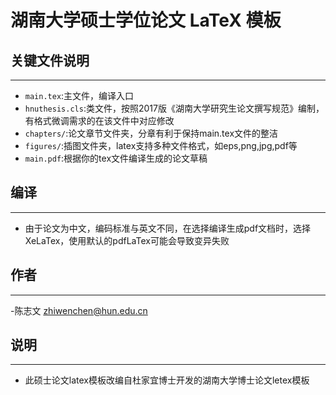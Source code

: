 # 湖南大学硕士学位论文 LaTeX 模板

## 关键文件说明
------------
* `main.tex`:主文件，编译入口
* `hnuthesis.cls`:类文件，按照2017版《湖南大学研究生论文撰写规范》编制，有格式微调需求的在该文件中对应修改
* `chapters/`:论文章节文件夹，分章有利于保持main.tex文件的整洁
* `figures/`:插图文件夹，latex支持多种文件格式，如eps,png,jpg,pdf等
* `main.pdf`:根据你的tex文件编译生成的论文草稿

## 编译
------------
* 由于论文为中文，编码标准与英文不同，在选择编译生成pdf文档时，选择XeLaTex，使用默认的pdfLaTex可能会导致变异失败

## 作者
------------
-陈志文 <zhiwenchen@hun.edu.cn>

## 说明
------------
* 此硕士论文latex模板改编自杜家宜博士开发的湖南大学博士论文letex模板
